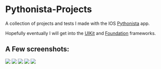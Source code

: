 # Pythonista-Projects
A collection of projects and tests I made with the IOS [Pythonista](http://omz-software.com/pythonista/) app.


Hopefully eventually I will get into the [UIKit](https://developer.apple.com/library/ios/documentation/UIKit/Reference/UIKit_Framework/) and [Foundation](https://developer.apple.com/library/mac/documentation/Cocoa/Reference/Foundation/ObjC_classic/) frameworks.
## A Few screenshots:

![](https://raw.githubusercontent.com/TutorialDoctor/Pythonista-Projects/master/Projects/UI/Code%20Fun/Images/screen1.PNG)
![](https://raw.githubusercontent.com/TutorialDoctor/Pythonista-Projects/master/Projects/UI/Code%20Fun/Images/screen2.PNG)
![](https://github.com/TutorialDoctor/Pythonista-Projects/blob/master/Projects/UI/Navigation%20View%20Tutorial/screen1.png)
![](https://github.com/TutorialDoctor/Pythonista-Projects/raw/master/Projects/UI/Password%20Database/screen.png)
![](https://github.com/TutorialDoctor/Pythonista-Projects/raw/master/Projects/Apps/Basic%20Bible/screen3.png)
